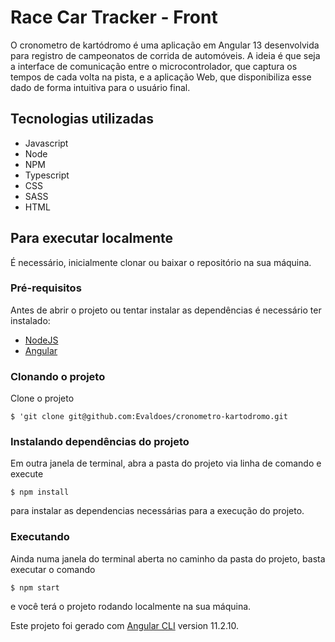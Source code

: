 # Race Car Tracker - Front

O cronometro de kartódromo é uma aplicação em Angular 13 desenvolvida para registro de campeonatos de corrida de automóveis. 
A ideia é que seja a interface de comunicação entre o microcontrolador, que captura os tempos de cada volta na pista, e a aplicação Web, que disponibiliza
esse dado de forma intuitiva para o usuário final.

## Tecnologias utilizadas
 * Javascript
 * Node
 * NPM
 * Typescript
 * CSS
 * SASS
 * HTML

## Para executar localmente
 É necessário, inicialmente clonar ou baixar o repositório na sua máquina.
 
### Pré-requisitos 
 Antes de abrir o projeto ou tentar instalar as dependências é necessário ter instalado:
  * [NodeJS](https://nodejs.org/en/)
  * [Angular](https://angular.io/cli)

### Clonando o projeto
Clone o projeto 

  `$ 'git clone git@github.com:Evaldoes/cronometro-kartodromo.git`



### Instalando dependências do projeto
Em outra janela de terminal, abra a pasta do projeto via linha de comando e execute

  `$ npm install`
  
para instalar as dependencias necessárias para a execução do projeto. 

### Executando
Ainda numa janela do terminal aberta no caminho da pasta do projeto, basta executar o comando
  
  `$ npm start `
  
e você terá o projeto rodando localmente na sua máquina.



Este projeto foi gerado com [Angular CLI](https://github.com/angular/angular-cli) version 11.2.10.
